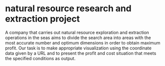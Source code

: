 # natural resource research and extraction project
 A company that carries out natural resource exploration and extraction operations in the seas aims to divide the search area into areas with the most accurate number and optimum dimensions in order to obtain maximum profit. Our task is to make appropriate visualization using the coordinate data given by a URL and to present the profit and cost situation that meets the specified conditions as output.
